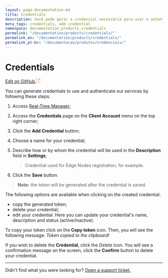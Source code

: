 ```yaml
---
layout: page-documentation-md
title: Credentials
description: Você pode gerar a credencial necessária para usar e autenticar os nossos serviços.
meta_tags: credentials, add credential
namespace: documentation_products_credentials
permalink: "/documentation/products/credentials/"
permalink_en: "/documentation/products/credentials/"
permalink_pt-br: "/documentacao/produtos/credenciais/"
---
```


# Credentials

[Edit on GitHub <svg width="14" height="14" xmlns="http://www.w3.org/2000/svg"><g fill="none" stroke="#F3652B"><path d="M4.81.71H.672v11.43H12.1V8.001" stroke-width=".8"/><path d="M6.87.786h5.155V5.94M6.31 6.5L12.026.786"/></g></svg>](https://github.com/aziontech/docs_en/blob/master/Credentials/2021-03-31-index.md)

You can generate credentials to use and authenticate our services by following these steps:

1. Access [Real-Time Manager](https://manager.azion.com/);

2. Access the **Credentials** page on the **Client Account** menu on the top right corner;

3. Click the **Add Credential** button;

4. Choose a name for your credential;

5. Describe how or by whom the credential will be used in the **Description** field in **Settings**;

   > Credential used for Edge Nodes registration, for example.

6. Click the **Save** button.

> **Note:** the token will be generated after the credential is saved.

The following options are available when clicking on the created credential:

- copy the generated token;
- delete your credential;
- edit your credential. Here you can update your credential's name, description and status (active/inactive).

To copy your token click on the **Copy token** icon. Then, you will see the following message: *Token copied to the clipboard!*

If you wish to delete the **Credential**, click the *Delete* icon. You will see a confirmation message on the screen, click the **Confirm** button to delete your credential.

---

Didn't find what you were looking for? [Open a support ticket.](https://tickets.azion.com/)

